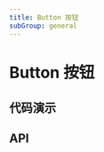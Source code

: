 ```yaml
---
title: Button 按钮
subGroup: general
---
```


# Button 按钮

## 代码演示

<Demo src="./demos/btnType.tsx" />

## API

<TsInfo src="./types.ts" name="ButtonProps" />
